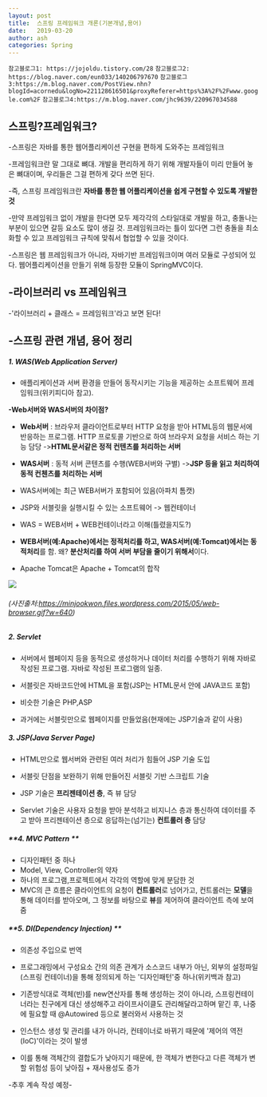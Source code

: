 ```yaml
---
layout: post
title:  스프링 프레임워크 개론(기본개념,용어)
date:   2019-03-20
author: ash
categories: Spring
---
```


`참고블로그1: https://jojoldu.tistory.com/28`
`참고블로그2: https://blog.naver.com/eun033/140206797670`
`참고블로그3:https://m.blog.naver.com/PostView.nhn?blogId=acornedu&logNo=221128616501&proxyReferer=https%3A%2F%2Fwww.google.com%2F`
`참고블로그4:https://m.blog.naver.com/jhc9639/220967034588`

## 스프링?프레임워크?

-스프링은 자바를 통한 웹어플리케이션 구현을 편하게 도와주는 프레임워크

-프레임워크란 말 그대로 뼈대. 개발을 편리하게 하기 위해 개발자들이 미리 만들어 놓은 뼈대이며, 우리들은 그걸 편하게 갖다 쓰면 된다.

-즉, 스프링 프레임워크란 **자바를 통한 웹 어플리케이션을 쉽게 구현할 수 있도록 개발한 것**

-만약 프레임워크 없이 개발을 한다면 모두 제각각의 스타일대로 개발을 하고, 충돌나는 부분이 있으면 갈등 요소도 많이 생길 것. 프레임워크라는 틀이 있다면 그런 충돌을 최소화할 수 있고 프레임워크 규칙에 맞춰서 협업할 수 있을 것이다.

-스프링은 웹 프레임워크가 아니라, 자바기반 프레임워크이며 여러 모듈로 구성되어 있다. 웹어플리케이션을 만들기 위해 등장한 모듈이 SpringMVC이다.  

## -라이브러리 vs 프레임워크

-'라이브러리 + 클래스 = 프레임워크'라고 보면 된다!

## -스프링 관련 개념, 용어 정리

##### **1. WAS(Web Application Server)**
- 애플리케이션과 서버 환경을 만들어 동작시키는 기능을 제공하는 소프트웨어 프레임워크(위키피디아 참고). 

**-Web서버와 WAS서버의 차이점?**
- **Web서버** : 브라우저 클라이언트로부터 HTTP 요청을 받아 HTML등의 웹문서에 반응하는 프로그램. HTTP 프로토콜 기반으로 하여 브라우저 요청을 서비스 하는 기능 담당
->**HTML문서같은 정적 컨텐츠를 처리하는 서버**

- **WAS서버** : 동적 서버 콘텐츠를 수행(WEB서버와 구별)
->**JSP 등을 읽고 처리하여 동적 컨첸츠를 처리하는 서버**

- WAS서버에는 최근 WEB서버가 포함되어 있음(아파치 톰캣)

- JSP와 서블릿을 실행시킬 수 있는 소프트웨어 -> 웹컨테이너 

- WAS = WEB서버 + WEB컨테이너라고 이해(틀렸을지도?)

- **WEB서버(예:Apache)에서는 정적처리를 하고, WAS서버(예:Tomcat)에서는 동적처리**를 함. 왜? **분산처리를 하여 서버 부담을 줄이기 위해서**이다.

- Apache Tomcat은 Apache + Tomcat의 합작


![](https://minjookwon.files.wordpress.com/2015/05/web-browser.gif?w=640)
###### (사진출처:https://minjookwon.files.wordpress.com/2015/05/web-browser.gif?w=640)

##### **2. Servlet**
- 서버에서 웹페이지 등을 동적으로 생성하거나 데이터 처리를 수행하기 위해 자바로 작성된 프로그램. 자바로 작성된 프로그램의 일종.

- 서블릿은 자바코드안에 HTML을 포함(JSP는 HTML문서 안에 JAVA코드 포함)

- 비슷한 기술은 PHP,ASP

- 과거에는 서블릿만으로 웹페이지를 만들었음(현재에는 JSP기술과 같이 사용)

##### **3. JSP(Java Server Page)**

- HTML만으로 웹서버와 관련된 여러 처리가 힘들어 JSP 기술 도입
- 서블릿 단점을 보완하기 위해 만들어진 서블릿 기반 스크립트 기술

- JSP 기술은 **프리젠테이션 층**, 즉 뷰 담당
- Servlet 기술은 사용자 요청을 받아 분석하고 비지니스 층과 통신하여 데이터를 주고 받아 프리젠테이션 층으로 응답하는(넘기는) **컨트롤러 층** 담당

##### **4. MVC Pattern **

- 디자인패턴 중 하나
- Model, View, Controller의 약자
- 하나의 프로그램,프로젝트에서 각각의 역할에 맞게 분담한 것
- MVC의 큰 흐름은 클라이언트의 요청이 **컨트롤러**로 넘어가고, 컨트롤러는 **모델**을 통해 데이터를 받아오며, 그 정보를 바탕으로 **뷰**를 제어하여 클라이언트 측에 보여줌

##### **5. DI(Dependency Injection) **

- 의존성 주입으로 번역

- 프로그래밍에서 구성요소 간의 의존 관계가 소스코드 내부가 아닌, 외부의 설정파일(스프링 컨테이너)을 통해 정의되게 하는 '디자인패턴'중 하나(위키백과 참고)

- 기존방식대로 객체(빈)를 new연산자를 통해 생성하는 것이 아니라, 스프링컨테이너라는 친구에게 대신 생성해주고 라이프사이클도 관리해달라고하며 맡긴 후, 나중에 필요할 때 @Autowired 등으로 불러와서 사용하는 것

- 인스턴스 생성 및 관리를 내가 아니라, 컨테이너로 바뀌기 때문에 '제어의 역전(IoC)'이라는 것이 발생

- 이를 통해 객체간의 결합도가 낮아지기 때문에, 한 객체가 변한다고 다른 객체가 변할 위험성 등이 낮아짐 + 재사용성도 증가




-추후 계속 작성 예정-



